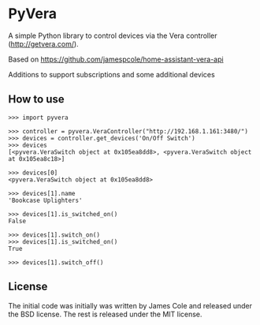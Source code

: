 # PyVera
A simple Python library to control devices via the Vera controller (http://getvera.com/).

Based on https://github.com/jamespcole/home-assistant-vera-api

Additions to support subscriptions and some additional devices

How to use
----------


    >>> import pyvera

    >>> controller = pyvera.VeraController("http://192.168.1.161:3480/")
    >>> devices = controller.get_devices('On/Off Switch')
    >>> devices
    [<pyvera.VeraSwitch object at 0x105ea8dd8>, <pyvera.VeraSwitch object at 0x105ea8c18>]

    >>> devices[0]
    <pyvera.VeraSwitch object at 0x105ea8dd8>

    >>> devices[1].name
    'Bookcase Uplighters'

    >>> devices[1].is_switched_on()
    False

    >>> devices[1].switch_on()
    >>> devices[1].is_switched_on()
    True

    >>> devices[1].switch_off()

License
-------
The initial code was initially was written by James Cole and released under the BSD license. The rest is released under the MIT license.
